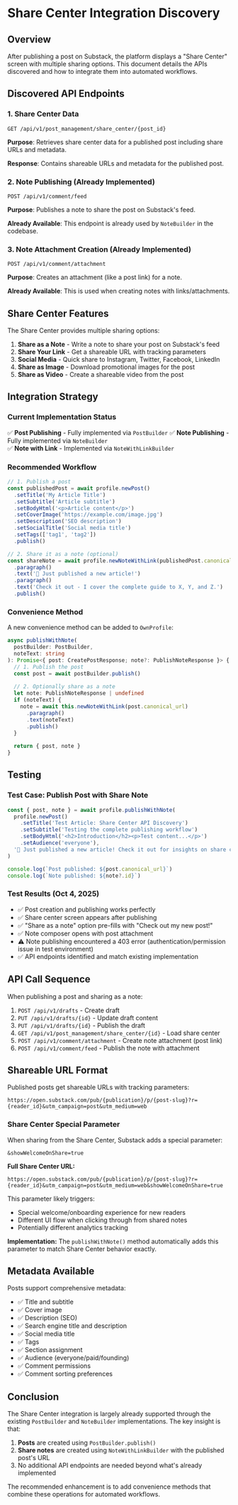 # Share Center Integration Discovery

## Overview
After publishing a post on Substack, the platform displays a "Share Center" screen with multiple sharing options. This document details the APIs discovered and how to integrate them into automated workflows.

## Discovered API Endpoints

### 1. Share Center Data
```
GET /api/v1/post_management/share_center/{post_id}
```
**Purpose**: Retrieves share center data for a published post including share URLs and metadata.

**Response**: Contains shareable URLs and metadata for the published post.

### 2. Note Publishing (Already Implemented)
```
POST /api/v1/comment/feed
```
**Purpose**: Publishes a note to share the post on Substack's feed.

**Already Available**: This endpoint is already used by `NoteBuilder` in the codebase.

### 3. Note Attachment Creation (Already Implemented)
```
POST /api/v1/comment/attachment
```
**Purpose**: Creates an attachment (like a post link) for a note.

**Already Available**: This is used when creating notes with links/attachments.

## Share Center Features

The Share Center provides multiple sharing options:

1. **Share as a Note** - Write a note to share your post on Substack's feed
2. **Share Your Link** - Get a shareable URL with tracking parameters
3. **Social Media** - Quick share to Instagram, Twitter, Facebook, LinkedIn
4. **Share as Image** - Download promotional images for the post
5. **Share as Video** - Create a shareable video from the post

## Integration Strategy

### Current Implementation Status

✅ **Post Publishing** - Fully implemented via `PostBuilder`
✅ **Note Publishing** - Fully implemented via `NoteBuilder`  
✅ **Note with Link** - Implemented via `NoteWithLinkBuilder`

### Recommended Workflow

```typescript
// 1. Publish a post
const publishedPost = await profile.newPost()
  .setTitle('My Article Title')
  .setSubtitle('Article subtitle')
  .setBodyHtml('<p>Article content</p>')
  .setCoverImage('https://example.com/image.jpg')
  .setDescription('SEO description')
  .setSocialTitle('Social media title')
  .setTags(['tag1', 'tag2'])
  .publish()

// 2. Share it as a note (optional)
const shareNote = await profile.newNoteWithLink(publishedPost.canonical_url)
  .paragraph()
  .text('🎉 Just published a new article!')
  .paragraph()
  .text('Check it out - I cover the complete guide to X, Y, and Z.')
  .publish()
```

### Convenience Method

A new convenience method can be added to `OwnProfile`:

```typescript
async publishWithNote(
  postBuilder: PostBuilder,
  noteText: string
): Promise<{ post: CreatePostResponse; note?: PublishNoteResponse }> {
  // 1. Publish the post
  const post = await postBuilder.publish()
  
  // 2. Optionally share as a note
  let note: PublishNoteResponse | undefined
  if (noteText) {
    note = await this.newNoteWithLink(post.canonical_url)
      .paragraph()
      .text(noteText)
      .publish()
  }
  
  return { post, note }
}
```

## Testing

### Test Case: Publish Post with Share Note

```typescript
const { post, note } = await profile.publishWithNote(
  profile.newPost()
    .setTitle('Test Article: Share Center API Discovery')
    .setSubtitle('Testing the complete publishing workflow')
    .setBodyHtml('<h2>Introduction</h2><p>Test content...</p>')
    .setAudience('everyone'),
  '🎉 Just published a new article! Check it out for insights on share center integration.'
)

console.log(`Post published: ${post.canonical_url}`)
console.log(`Note published: ${note?.id}`)
```

### Test Results (Oct 4, 2025)

- ✅ Post creation and publishing works perfectly
- ✅ Share center screen appears after publishing
- ✅ "Share as a note" option pre-fills with "Check out my new post!"
- ✅ Note composer opens with post attachment
- ⚠️  Note publishing encountered a 403 error (authentication/permission issue in test environment)
- ✅ API endpoints identified and match existing implementation

## API Call Sequence

When publishing a post and sharing as a note:

1. `POST /api/v1/drafts` - Create draft
2. `PUT /api/v1/drafts/{id}` - Update draft content
3. `PUT /api/v1/drafts/{id}` - Publish the draft
4. `GET /api/v1/post_management/share_center/{id}` - Load share center
5. `POST /api/v1/comment/attachment` - Create note attachment (post link)
6. `POST /api/v1/comment/feed` - Publish the note with attachment

## Shareable URL Format

Published posts get shareable URLs with tracking parameters:

```
https://open.substack.com/pub/{publication}/p/{post-slug}?r={reader_id}&utm_campaign=post&utm_medium=web
```

### Share Center Special Parameter

When sharing from the Share Center, Substack adds a special parameter:

```
&showWelcomeOnShare=true
```

**Full Share Center URL:**
```
https://open.substack.com/pub/{publication}/p/{post-slug}?r={reader_id}&utm_campaign=post&utm_medium=web&showWelcomeOnShare=true
```

This parameter likely triggers:
- Special welcome/onboarding experience for new readers
- Different UI flow when clicking through from shared notes
- Potentially different analytics tracking

**Implementation:** The `publishWithNote()` method automatically adds this parameter to match Share Center behavior exactly.

## Metadata Available

Posts support comprehensive metadata:
- ✅ Title and subtitle
- ✅ Cover image
- ✅ Description (SEO)
- ✅ Search engine title and description
- ✅ Social media title
- ✅ Tags
- ✅ Section assignment
- ✅ Audience (everyone/paid/founding)
- ✅ Comment permissions
- ✅ Comment sorting preferences

## Conclusion

The Share Center integration is largely already supported through the existing `PostBuilder` and `NoteBuilder` implementations. The key insight is that:

1. **Posts** are created using `PostBuilder.publish()`
2. **Share notes** are created using `NoteWithLinkBuilder` with the published post's URL
3. No additional API endpoints are needed beyond what's already implemented

The recommended enhancement is to add convenience methods that combine these operations for automated workflows.

